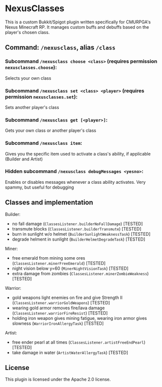 # NexusClasses
This is a custom Bukkit/Spigot plugin written specifically for CMURPGA's
Nexus Minecraft RP. It manages custom buffs and debuffs based on the
player's chosen class.

## Command: `/nexusclass`, alias `/class`
### Subcommand `/nexusclass choose <class>` (requires permission `nexusclasses.choose`):
Selects your own class

### Subcommand `/nexusclass set <class> <player>` (requires permission `nexusclasses.set`):
Sets another player's class

### Subcommand `/nexusclass get [<player>]`:
Gets your own class or another player's class

### Subcommand `/nexusclass item`:
Gives you the specific item used to activate a class's ability, if applicable (Builder and Artist)

### Hidden subcommand `/nexusclass debugMessages <yesno>`:
Enables or disables messages whenever a class ability activates. Very spammy, but useful for debugging

## Classes and implementation
Builder:
* no fall damage (`ClassesListener.builderNoFallDamage`) [TESTED]
* transmute blocks (`ClassesListener.builderTransmute`) [TESTED]
* burn in sunlight w/o helmet (`BuilderSunlightWeaknessTask`) [TESTED]
* degrade helment in sunlight (`BuilderHelmetDegradeTask`) [TESTED]

Miner:
* free emerald from mining some ores (`ClassesListener.minerFreeEmerald`) [TESTED]
* night vision below y=60 (`MinerNightVisionTask`) [TESTED]
* extra damage from zombies (`ClassesListener.minerZombieWeakness`) [TESTED]

Warrior:
* gold weapons light enemies on fire and give Strength II (`ClassesListener.warriorGoldWeapons`) [TESTED]
* wearing gold armor removes fire/lava damage (`ClassesListener.warriorFireResist`) [TESTED]
* holding iron weapon gives mining fatigue, wearing iron armor gives slowness (`WarriorIronAllergyTask`) [TESTED]

Artist:
* free ender pearl at all times (`ClassesListener.artistFreeEndPearl`) [TESTED]
* take damage in water (`ArtistWaterAllergyTask`) [TESTED]

## License
This plugin is licensed under the Apache 2.0 license.